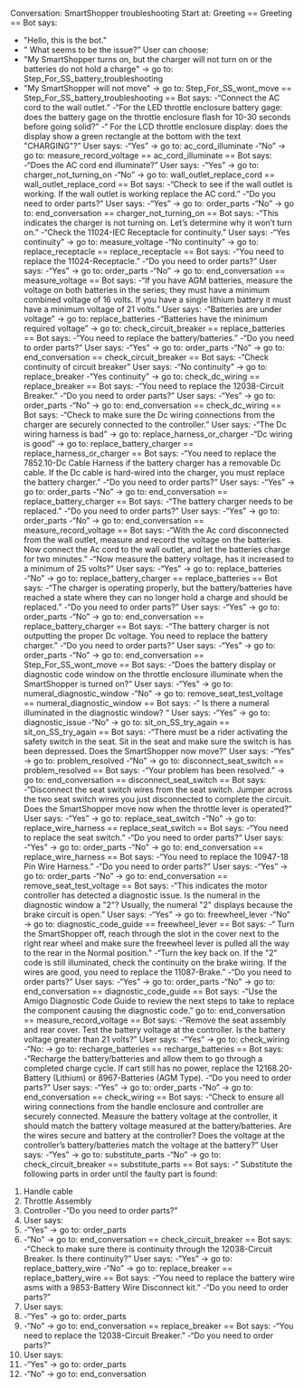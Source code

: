 Conversation: SmartShopper troubleshooting
Start at: Greeting
== Greeting ==
Bot says:
- "Hello, this is the bot."
- " What seems to be the issue?”
User can choose:
- "My SmartShopper turns on, but the charger will not turn on or the batteries do not hold a
charge" -> go to: Step_For_SS_battery_troubleshooting
- "My SmartShopper will not move" -> go to: Step_For_SS_wont_move
== Step_For_SS_battery_troubleshooting ==
Bot says:
-“Connect the AC cord to the wall outlet.”
-“For the LED throttle enclosure battery gage: does the battery gage on the throttle
enclosure flash for 10-30 seconds before going solid?”
-“ For the LCD throttle enclosure display: does the display show a green rectangle at the
bottom with the text "CHARGING"?”
User says:
-“Yes” -> go to: ac_cord_illuminate
-“No” -> go to: measure_record_voltage
== ac_cord_illuminate ==
Bot says:
-“Does the AC cord end illuminate?”
User says:
-“Yes” -> go to: charger_not_turning_on
-“No” -> go to: wall_outlet_replace_cord
== wall_outlet_replace_cord ==
Bot says:
-“Check to see if the wall outlet is working. If the wall outlet is working replace the AC
cord.”
-“Do you need to order parts?”
User says:
-“Yes” -> go to: order_parts
-“No” -> go to: end_conversation
== charger_not_turning_on ==
Bot says:
-“This indicates the charger is not turning on. Let’s determine why it won’t turn on.”
-“Check the 11024-IEC Receptacle for continuity.”
User says:
-“Yes continuity” -> go to: measure_voltage
-“No continuity” -> go to: replace_receptacle
== replace_receptacle ==
Bot says:
-“You need to replace the 11024-Receptacle.”
-“Do you need to order parts?”
User says:
-“Yes” -> go to: order_parts
-“No” -> go to: end_conversation
== measure_voltage ==
Bot says:
-“If you have AGM batteries, measure the voltage on both batteries in the series; they must
have a minimum combined voltage of 16 volts. If you have a single lithium battery it must
have a minimum voltage of 21 volts.”
User says:
-“Batteries are under voltage” -> go to: replace_batteries
-“Batteries have the minimum required voltage” -> go to: check_circuit_breaker
== replace_batteries ==
Bot says:
-“You need to replace the battery/batteries.”
-“Do you need to order parts?”
User says:
-“Yes” -> go to: order_parts
-“No” -> go to: end_conversation
== check_circuit_breaker ==
Bot says:
-“Check continuity of circuit breaker”
User says:
-“No continuity” -> go to: replace_breaker
-“Yes continuity" -> go to: check_dc_wiring
== replace_breaker ==
Bot says:
-“You need to replace the 12038-Circuit Breaker.”
-“Do you need to order parts?”
User says:
-“Yes” -> go to: order_parts
-“No” -> go to: end_conversation
== check_dc_wiring ==
Bot says:
-“Check to make sure the Dc wiring connections from the charger are securely connected
to the controller.”
User says:
-“The Dc wiring harness is bad” -> go to: replace_harness_or_charger
-“Dc wiring is good” -> go to: replace_battery_charger
== replace_harness_or_charger ==
Bot says:
-“You need to replace the 7852.10-Dc Cable Harness if the battery charger has a
removable Dc cable. If the Dc cable is hard-wired into the charger, you must replace the
battery charger.”
-“Do you need to order parts?”
User says:
-“Yes” -> go to: order_parts
-“No” -> go to: end_conversation
== replace_battery_charger ==
Bot says:
-“The battery charger needs to be replaced.”
-“Do you need to order parts?”
User says:
-“Yes” -> go to: order_parts
-“No” -> go to: end_conversation
== measure_record_voltage ==
Bot says:
-“With the Ac cord disconnected from the wall outlet, measure and record the voltage on
the batteries. Now connect the Ac cord to the wall outlet, and let the batteries charge for
two minutes.”
-“Now measure the battery voltage, has it increased to a minimum of 25 volts?”
User says:
-“Yes” -> go to: replace_batteries
-“No” -> go to: replace_battery_charger
== replace_batteries ==
Bot says:
-“The charger is operating properly, but the battery/batteries have reached a state where
they can no longer hold a charge and should be replaced.”
-“Do you need to order parts?”
User says:
-“Yes” -> go to: order_parts
-“No” -> go to: end_conversation
== replace_battery_charger ==
Bot says:
-“The battery charger is not outputting the proper Dc voltage. You need to replace the
battery charger.”
-“Do you need to order parts?”
User says:
-“Yes” -> go to: order_parts
-“No” -> go to: end_conversation
== Step_For_SS_wont_move ==
Bot says:
-“Does the battery display or diagnostic code window on the throttle enclosure illuminate
when the SmartShopper is turned on?”
User says:
-“Yes” -> go to: numeral_diagnostic_window
-“No” -> go to: remove_seat_test_voltage
== numeral_diagnostic_window ==
Bot says:
-“ Is there a numeral illuminated in the diagnostic window? “
User says:
-“Yes” -> go to: diagnostic_issue
-“No” -> go to: sit_on_SS_try_again
== sit_on_SS_try_again ==
Bot says:
-“There must be a rider activating the safety switch in the seat. Sit in the seat and make
sure the switch is has been depressed. Does the SmartShopper now move?”
User says:
-“Yes” -> go to: problem_resolved
-“No” -> go to: disconnect_seat_switch
== problem_resolved ==
Bot says:
-“Your problem has been resolved.” -> go to: end_conversation
== disconnect_seat_switch ==
Bot says:
-“Disconnect the seat switch wires from the seat switch. Jumper across the two seat
switch wires you just disconnected to complete the circuit. Does the SmartShopper move
now when the throttle lever is operated?”
User says:
-“Yes” -> go to: replace_seat_switch
-“No” -> go to: replace_wire_harness
== replace_seat_switch ==
Bot says:
-“You need to replace the seat switch.”
-“Do you need to order parts?”
User says:
-“Yes” -> go to: order_parts
-“No” -> go to: end_conversation
== replace_wire_harness ==
Bot says:
-“You need to replace the 10947-18 Pin Wire Harness.”
-“Do you need to order parts?”
User says:
-“Yes” -> go to: order_parts
-“No” -> go to: end_conversation
== remove_seat_test_voltage ==
Bot says:
-“This indicates the motor controller has detected a diagnostic issue. Is the numeral in the
diagnostic window a "2"? Usually, the numeral "2" displays because the brake circuit is
open.”
User says:
-“Yes” -> go to: freewheel_lever
-“No” -> go to: diagnostic_code_guide
== freewheel_lever ==
Bot says:
-“ Turn the SmartShopper off, reach through the slot in the cover next to the right rear wheel
and make sure the freewheel lever is pulled all the way to the rear in the Normal position.”
-“Turn the key back on. If the "2" code is still illuminated, check the continuity on the brake
wiring. If the wires are good, you need to replace the 11087-Brake.”
-“Do you need to order parts?”
User says:
-“Yes” -> go to: order_parts
-“No” -> go to: end_conversation
== diagnostic_code_guide ==
Bot says:
-“Use the Amigo Diagnostic Code Guide to review the next steps to take to replace the
component causing the diagnostic code.”
go to: end_conversation
== measure_record_voltage ==
Bot says:
-“Remove the seat assembly and rear cover. Test the battery voltage at the controller. Is the
battery voltage greater than 21 volts?”
User says:
-“Yes” -> go to: check_wiring
-“No: -> go to: recharge_batteries
== recharge_batteries ==
Bot says:
-“Recharge the battery/batteries and allow them to go through a completed charge cycle. If
cart still has no power, replace the 12168.20-Battery (Lithium) or 8967-Batteries (AGM
Type).
-“Do you need to order parts?”
User says:
-“Yes” -> go to: order_parts
-“No” -> go to: end_conversation
== check_wiring ==
Bot says:
-“Check to ensure all wiring connections from the handle enclosure and controller are
securely connected. Measure the battery voltage at the controller, it should match the
battery voltage measured at the battery/batteries. Are the wires secure and battery at the
controller? Does the voltage at the controller’s battery/batteries match the voltage at the
battery?”
User says:
-“Yes” -> go to: substitute_parts
-“No” -> go to: check_circuit_breaker
== substitute_parts ==
Bot says:
-“ Substitute the following parts in order until the faulty part is found:
1. Handle cable
2. Throttle Assembly
3. Controller
-“Do you need to order parts?”
4. User says:
5. -“Yes” -> go to: order_parts
6. -“No” -> go to: end_conversation
== check_circuit_breaker ==
Bot says:
-“Check to make sure there is continuity through the 12038-Circuit Breaker. Is there
continuity?”
User says:
-“Yes” -> go to: replace_battery_wire
-“No” -> go to: replace_breaker
== replace_battery_wire ==
Bot says:
-“You need to replace the battery wire asms with a 9853-Battery Wire Disconnect kit.”
-“Do you need to order parts?”
1. User says:
2. -“Yes” -> go to: order_parts
3. -“No” -> go to: end_conversation
== replace_breaker ==
Bot says:
-“You need to replace the 12038-Circuit Breaker.”
-“Do you need to order parts?”
1. User says:
2. -“Yes” -> go to: order_parts
3. -“No” -> go to: end_conversation